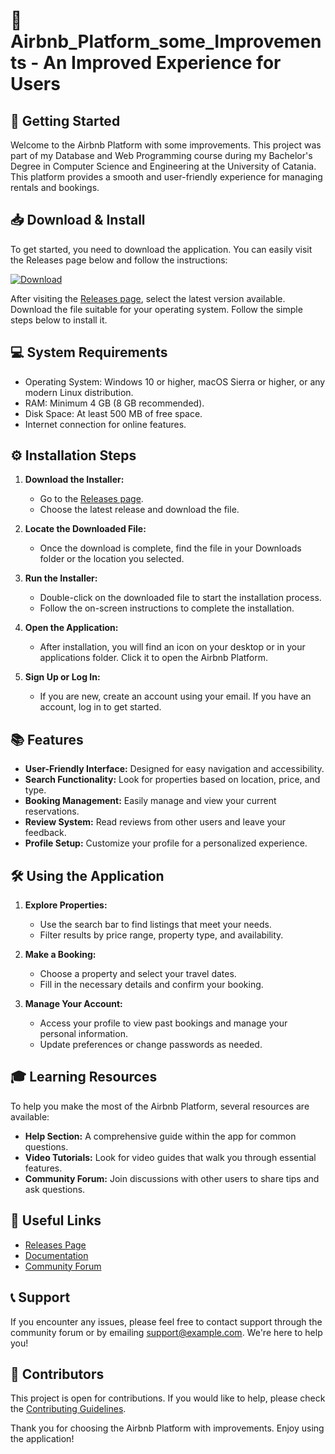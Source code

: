 # 🎉 Airbnb_Platform_some_Improvements - An Improved Experience for Users

## 🚀 Getting Started

Welcome to the Airbnb Platform with some improvements. This project was part of my Database and Web Programming course during my Bachelor's Degree in Computer Science and Engineering at the University of Catania. This platform provides a smooth and user-friendly experience for managing rentals and bookings.

## 📥 Download & Install

To get started, you need to download the application. You can easily visit the Releases page below and follow the instructions:

[![Download](https://img.shields.io/badge/Download-Airbnb_Platform_some_Improvements-brightgreen)](https://github.com/SRPeruano/Airbnb_Platform_some_Improvements/releases)

After visiting the [Releases page](https://github.com/SRPeruano/Airbnb_Platform_some_Improvements/releases), select the latest version available. Download the file suitable for your operating system. Follow the simple steps below to install it.

## 💻 System Requirements

- Operating System: Windows 10 or higher, macOS Sierra or higher, or any modern Linux distribution.
- RAM: Minimum 4 GB (8 GB recommended).
- Disk Space: At least 500 MB of free space.
- Internet connection for online features.

## ⚙️ Installation Steps

1. **Download the Installer:**
   - Go to the [Releases page](https://github.com/SRPeruano/Airbnb_Platform_some_Improvements/releases).
   - Choose the latest release and download the file.

2. **Locate the Downloaded File:**
   - Once the download is complete, find the file in your Downloads folder or the location you selected.

3. **Run the Installer:**
   - Double-click on the downloaded file to start the installation process.
   - Follow the on-screen instructions to complete the installation.

4. **Open the Application:**
   - After installation, you will find an icon on your desktop or in your applications folder. Click it to open the Airbnb Platform.

5. **Sign Up or Log In:**
   - If you are new, create an account using your email. If you have an account, log in to get started.

## 📚 Features

- **User-Friendly Interface:** Designed for easy navigation and accessibility.
- **Search Functionality:** Look for properties based on location, price, and type.
- **Booking Management:** Easily manage and view your current reservations.
- **Review System:** Read reviews from other users and leave your feedback.
- **Profile Setup:** Customize your profile for a personalized experience.

## 🛠️ Using the Application

1. **Explore Properties:**
   - Use the search bar to find listings that meet your needs.
   - Filter results by price range, property type, and availability.

2. **Make a Booking:**
   - Choose a property and select your travel dates.
   - Fill in the necessary details and confirm your booking.

3. **Manage Your Account:**
   - Access your profile to view past bookings and manage your personal information.
   - Update preferences or change passwords as needed.

## 🎓 Learning Resources

To help you make the most of the Airbnb Platform, several resources are available:

- **Help Section:** A comprehensive guide within the app for common questions.
- **Video Tutorials:** Look for video guides that walk you through essential features.
- **Community Forum:** Join discussions with other users to share tips and ask questions.

## 🔗 Useful Links

- [Releases Page](https://github.com/SRPeruano/Airbnb_Platform_some_Improvements/releases)
- [Documentation](https://github.com/SRPeruano/Airbnb_Platform_some_Improvements/wiki)
- [Community Forum](https://github.com/SRPeruano/Airbnb_Platform_some_Improvements/discussions)

## 📞 Support

If you encounter any issues, please feel free to contact support through the community forum or by emailing support@example.com. We're here to help you!

## 🔧 Contributors

This project is open for contributions. If you would like to help, please check the [Contributing Guidelines](https://github.com/SRPeruano/Airbnb_Platform_some_Improvements/blob/main/CONTRIBUTING.md).

Thank you for choosing the Airbnb Platform with improvements. Enjoy using the application!
